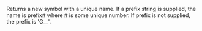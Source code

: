 Returns a new symbol with a unique name. If a prefix string is
  supplied, the name is prefix# where # is some unique number. If
  prefix is not supplied, the prefix is 'G__'.